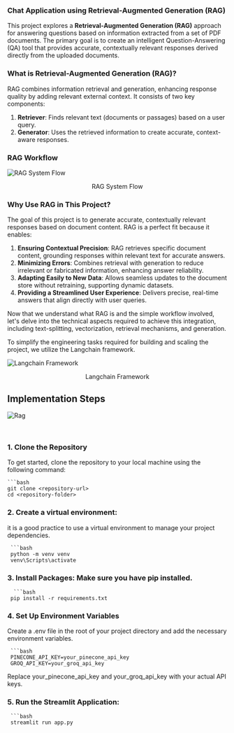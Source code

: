 

### Chat Application using Retrieval-Augmented Generation (RAG)

This project explores a **Retrieval-Augmented Generation (RAG)** approach for answering questions based on information extracted from a set of PDF documents. The primary goal is to create an intelligent Question-Answering (QA) tool that provides accurate, contextually relevant responses derived directly from the uploaded documents.

### What is Retrieval-Augmented Generation (RAG)?

RAG combines information retrieval and generation, enhancing response quality by adding relevant external context. It consists of two key components:

1. **Retriever**: Finds relevant text (documents or passages) based on a user query.
2. **Generator**: Uses the retrieved information to create accurate, context-aware responses.


### RAG Workflow
![RAG System Flow](https://github.com/user-attachments/assets/d549a555-af8f-4371-a62f-6ac7733452f9)

<div style="text-align: center;">
    RAG System Flow
</div>


### Why Use RAG in This Project?

The goal of this project is to generate accurate, contextually relevant responses based on document content. RAG is a perfect fit because it enables:

1. **Ensuring Contextual Precision**: RAG retrieves specific document content, grounding responses within relevant text for accurate answers.
2. **Minimizing Errors**: Combines retrieval with generation to reduce irrelevant or fabricated information, enhancing answer reliability.
3. **Adapting Easily to New Data**: Allows seamless updates to the document store without retraining, supporting dynamic datasets.
4. **Providing a Streamlined User Experience**: Delivers precise, real-time answers that align directly with user queries.

Now that we understand what RAG is and the simple workflow involved, let's delve into the technical aspects required to achieve this integration, including text-splitting, vectorization, retrieval mechanisms, and generation.

To simplify the engineering tasks required for building and scaling the project, we utilize the Langchain framework.

![Langchain Framework](https://github.com/user-attachments/assets/32f3bf35-7134-4d42-844c-c49de701c6f7)

<div style="text-align: center;">
    Langchain Framework
</div>

## Implementation Steps

![Rag](https://github.com/user-attachments/assets/482dd56e-c1c6-4609-aebe-b2331eacda5b)

<br><be>



 ### 1. Clone the Repository

To get started, clone the repository to your local machine using the following command:
    
    ```bash
    git clone <repository-url>
    cd <repository-folder>
    
 ### 2. Create a virtual environment:
 it is a good practice to use a virtual environment to manage your project dependencies.
    
     ```bash
     python -m venv venv
     venv\Scripts\activate

 ### 3. Install Packages: Make sure you have pip installed.
      ```bash
     pip install -r requirements.txt
 ### 4. Set Up Environment Variables
Create a .env file in the root of your project directory and add the necessary environment variables.
    
     ```bash
     PINECONE_API_KEY=your_pinecone_api_key
     GROQ_API_KEY=your_groq_api_key
     
Replace your_pinecone_api_key and your_groq_api_key with your actual API keys.

 ### 5. Run the Streamlit Application:
     ```bash
     streamlit run app.py
 
